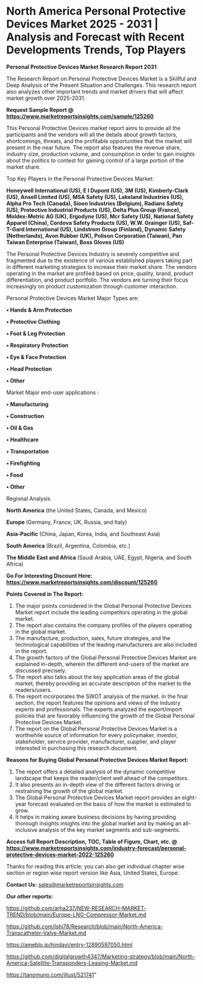 # North America Personal Protective Devices Market 2025 - 2031 | Analysis and Forecast with Recent Developments Trends, Top Players

<strong>Personal Protective Devices Market Research Report 2031</strong>

The Research Report on Personal Protective Devices Market is a Skillful and Deep Analysis of the Present Situation and Challenges. This research report also analyzes other important trends and market drivers that will affect market growth over 2025-2031.

<strong>Request Sample Report @ <a href=https://www.marketreportsinsights.com/sample/125260>https://www.marketreportsinsights.com/sample/125260</a></strong>

This Personal Protective Devices market report aims to provide all the participants and the vendors will all the details about growth factors, shortcomings, threats, and the profitable opportunities that the market will present in the near future. The report also features the revenue share, industry size, production volume, and consumption in order to gain insights about the politics to contest for gaining control of a large portion of the market share.

Top Key Players in the Personal Protective Devices Market:

<strong>Honeywell International (US), E I Dupont (US), 3M (US), Kimberly-Clark (US), Ansell Limited (US), MSA Safety (US), Lakeland Industries (US), Alpha Pro Tech (Canada), Sioen Industries (Belgium), Radians Safety (US), Protective Industrial Products (US), Delta Plus Group (France), Moldex-Metric AG (UK), Ergodyne (US), Mcr Safety (US), National Safety Apparel (China), Cordova Safety Products (US), W.W. Grainger (US), Saf-T-Gard International (US), Lindstrom Group (Finland), Dynamic Safety (Netherlands), Avon Rubber (UK), Polison Corporation (Taiwan), Pan Taiwan Enterprise (Taiwan), Boss Gloves (US)</strong>

The Personal Protective Devices Industry is severely competitive and fragmented due to the existence of various established players taking part in different marketing strategies to increase their market share. The vendors operating in the market are profiled based on price, quality, brand, product differentiation, and product portfolio. The vendors are turning their focus increasingly on product customization through customer interaction.

Personal Protective Devices Market Major Types are:

<strong>• Hands & Arm Protection

• Protective Clothing

• Foot & Leg Protection

• Respiratory Protection

• Eye & Face Protection

• Head Protection

• Other</strong>

Market Major end-user applications :

<strong>• Manufacturing

• Construction

• Oil & Gas

• Healthcare

• Transportation

• Firefighting

• Food

• Other</strong>

Regional Analysis

</u><strong><b>North America</b></strong> (the United States, Canada, and Mexico)

<strong><b>Europe </b></strong>(Germany, France, UK, Russia, and Italy)

<strong><b>Asia-Pacific</b></strong> (China, Japan, Korea, India, and Southeast Asia)

<strong><b>South America</b></strong> (Brazil, Argentina, Colombia, etc.)

<strong><b>The Middle East and Africa</b></strong> (Saudi Arabia, UAE, Egypt, Nigeria, and South Africa)

<strong>Go For Interesting Discount Here: <a href=https://www.marketreportsinsights.com/discount/125260>https://www.marketreportsinsights.com/discount/125260</a></strong>

<strong>Points Covered in The Report:</strong>
<ol>
  <li>The major points considered in the Global Personal Protective Devices Market report include the leading competitors operating in the global market.</li>
  <li>The report also contains the company profiles of the players operating in the global market.</li>
  <li>The manufacture, production, sales, future strategies, and the technological capabilities of the leading manufacturers are also included in the report.</li>
  <li>The growth factors of the Global Personal Protective Devices Market are explained in-depth, wherein the different end-users of the market are discussed precisely.</li>
  <li>The report also talks about the key application areas of the global market, thereby providing an accurate description of the market to the readers/users.</li>
  <li>The report incorporates the SWOT analysis of the market. In the final section, the report features the opinions and views of the industry experts and professionals. The experts analyzed the export/import policies that are favorably influencing the growth of the Global Personal Protective Devices Market.</li>
  <li>The report on the Global Personal Protective Devices Market is a worthwhile source of information for every policymaker, investor, stakeholder, service provider, manufacturer, supplier, and player interested in purchasing this research document.</li>
</ol>
<strong>Reasons for Buying Global Personal Protective Devices Market Report:</strong>

<ol>
  <li>The report offers a detailed analysis of the dynamic competitive landscape that keeps the reader/client well ahead of the competitors.</li>
  <li>It also presents an in-depth view of the different factors driving or restraining the growth of the global market.</li>
  <li>The Global Personal Protective Devices Market report provides an eight-year forecast evaluated on the basis of how the market is estimated to grow.</li>
  <li>It helps in making aware business decisions by having providing thorough insights insights into the global market and by making an all-inclusive analysis of the key market segments and sub-segments.</li>
</ol>
<strong>Access full Report Description, TOC, Table of Figure, Chart, etc. @ <a href=https://www.marketreportsinsights.com/industry-forecast/personal-protective-devices-market-2022-125260>https://www.marketreportsinsights.com/industry-forecast/personal-protective-devices-market-2022-125260</a></strong>


Thanks for reading this article; you can also get individual chapter wise section or region wise report version like Asia, United States, Europe.

<strong>Contact Us:</strong>
sales@marketreportsinsights.com

<strong>Our other reports:</strong>

<a href=https://github.com/arha237/NEW-RESEARCH-MARKET-TREND/blob/main/Europe-LNG-Compressor-Market.md>https://github.com/arha237/NEW-RESEARCH-MARKET-TREND/blob/main/Europe-LNG-Compressor-Market.md</a>

<a href=https://github.com/Ishi78/Research/blob/main/North-America-Transcatheter-Valve-Market.md>https://github.com/Ishi78/Research/blob/main/North-America-Transcatheter-Valve-Market.md</a>

<a href=https://ameblo.jp/hindavi/entry-12890597050.html>https://ameblo.jp/hindavi/entry-12890597050.html</a>

<a href=https://github.com/digitalgrowth4347/Marketing-strategy/blob/main/North-America-Satellite-Transponders-Leasing-Market.md>https://github.com/digitalgrowth4347/Marketing-strategy/blob/main/North-America-Satellite-Transponders-Leasing-Market.md</a>

<a href=https://tanomuno.com/illust/521741>https://tanomuno.com/illust/521741</a>"
